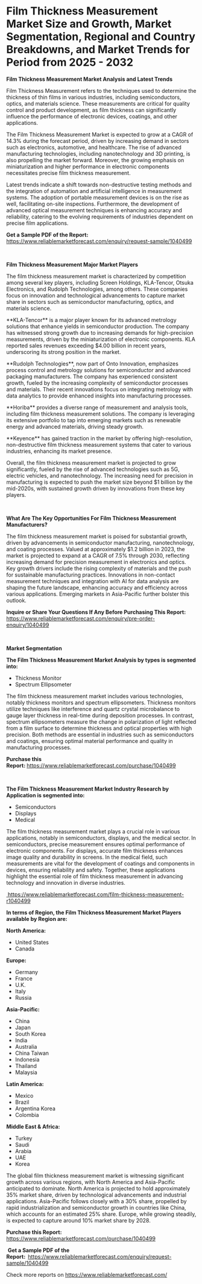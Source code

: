 <p><h1>Film Thickness Measurement Market Size and Growth, Market Segmentation, Regional and Country Breakdowns, and Market Trends for Period from 2025 -  2032</h1></p><p><strong>Film Thickness Measurement Market Analysis and Latest Trends</strong></p>
<p><p>Film Thickness Measurement refers to the techniques used to determine the thickness of thin films in various industries, including semiconductors, optics, and materials science. These measurements are critical for quality control and product development, as film thickness can significantly influence the performance of electronic devices, coatings, and other applications.</p><p>The Film Thickness Measurement Market is expected to grow at a CAGR of 14.3% during the forecast period, driven by increasing demand in sectors such as electronics, automotive, and healthcare. The rise of advanced manufacturing technologies, including nanotechnology and 3D printing, is also propelling the market forward. Moreover, the growing emphasis on miniaturization and higher performance in electronic components necessitates precise film thickness measurement. </p><p>Latest trends indicate a shift towards non-destructive testing methods and the integration of automation and artificial intelligence in measurement systems. The adoption of portable measurement devices is on the rise as well, facilitating on-site inspections. Furthermore, the development of advanced optical measurement techniques is enhancing accuracy and reliability, catering to the evolving requirements of industries dependent on precise film applications.</p></p>
<p><strong>Get a Sample PDF of the Report:&nbsp;</strong> <a href="https://www.reliablemarketforecast.com/enquiry/request-sample/1040499?utm_campaign=3521&utm_medium=2&utm_source=Github&utm_content=ia&utm_term=08042025&utm_id=film-thickness-measurement">https://www.reliablemarketforecast.com/enquiry/request-sample/1040499</a></p>
<p>&nbsp;</p>
<p><strong>Film Thickness Measurement Major Market Players</strong></p>
<p><p>The film thickness measurement market is characterized by competition among several key players, including Screen Holdings, KLA-Tencor, Otsuka Electronics, and Rudolph Technologies, among others. These companies focus on innovation and technological advancements to capture market share in sectors such as semiconductor manufacturing, optics, and materials science.</p><p>**KLA-Tencor** is a major player known for its advanced metrology solutions that enhance yields in semiconductor production. The company has witnessed strong growth due to increasing demands for high-precision measurements, driven by the miniaturization of electronic components. KLA reported sales revenues exceeding $4.00 billion in recent years, underscoring its strong position in the market.</p><p>**Rudolph Technologies**, now part of Onto Innovation, emphasizes process control and metrology solutions for semiconductor and advanced packaging manufacturers. The company has experienced consistent growth, fueled by the increasing complexity of semiconductor processes and materials. Their recent innovations focus on integrating metrology with data analytics to provide enhanced insights into manufacturing processes.</p><p>**Horiba** provides a diverse range of measurement and analysis tools, including film thickness measurement solutions. The company is leveraging its extensive portfolio to tap into emerging markets such as renewable energy and advanced materials, driving steady growth.</p><p>**Keyence** has gained traction in the market by offering high-resolution, non-destructive film thickness measurement systems that cater to various industries, enhancing its market presence.</p><p>Overall, the film thickness measurement market is projected to grow significantly, fueled by the rise of advanced technologies such as 5G, electric vehicles, and nanotechnology. The increasing need for precision in manufacturing is expected to push the market size beyond $1 billion by the mid-2020s, with sustained growth driven by innovations from these key players.</p></p>
<p>&nbsp;</p>
<p><strong>What Are The Key Opportunities For Film Thickness Measurement Manufacturers?</strong></p>
<p><p>The film thickness measurement market is poised for substantial growth, driven by advancements in semiconductor manufacturing, nanotechnology, and coating processes. Valued at approximately $1.2 billion in 2023, the market is projected to expand at a CAGR of 7.5% through 2030, reflecting increasing demand for precision measurement in electronics and optics. Key growth drivers include the rising complexity of materials and the push for sustainable manufacturing practices. Innovations in non-contact measurement techniques and integration with AI for data analysis are shaping the future landscape, enhancing accuracy and efficiency across various applications. Emerging markets in Asia-Pacific further bolster this outlook.</p></p>
<p><strong>Inquire or Share Your Questions If Any Before Purchasing This Report:</strong> <a href="https://www.reliablemarketforecast.com/enquiry/pre-order-enquiry/1040499?utm_campaign=3521&utm_medium=2&utm_source=Github&utm_content=ia&utm_term=08042025&utm_id=film-thickness-measurement">https://www.reliablemarketforecast.com/enquiry/pre-order-enquiry/1040499</a></p>
<p>&nbsp;</p>
<p><strong>Market Segmentation</strong></p>
<p><strong>The Film Thickness Measurement Market Analysis by types is segmented into:</strong></p>
<p><ul><li>Thickness Monitor</li><li>Spectrum Ellipsometer</li></ul></p>
<p><p>The film thickness measurement market includes various technologies, notably thickness monitors and spectrum ellipsometers. Thickness monitors utilize techniques like interference and quartz crystal microbalance to gauge layer thickness in real-time during deposition processes. In contrast, spectrum ellipsometers measure the change in polarization of light reflected from a film surface to determine thickness and optical properties with high precision. Both methods are essential in industries such as semiconductors and coatings, ensuring optimal material performance and quality in manufacturing processes.</p></p>
<p><strong>Purchase this Report:&nbsp;</strong><a href="https://www.reliablemarketforecast.com/purchase/1040499?utm_campaign=3521&utm_medium=2&utm_source=Github&utm_content=ia&utm_term=08042025&utm_id=film-thickness-measurement">https://www.reliablemarketforecast.com/purchase/1040499</a></p>
<p>&nbsp;</p>
<p><strong>The Film Thickness Measurement Market Industry Research by Application is segmented into:</strong></p>
<p><ul><li>Semiconductors</li><li>Displays</li><li>Medical</li></ul></p>
<p><p>The film thickness measurement market plays a crucial role in various applications, notably in semiconductors, displays, and the medical sector. In semiconductors, precise measurement ensures optimal performance of electronic components. For displays, accurate film thickness enhances image quality and durability in screens. In the medical field, such measurements are vital for the development of coatings and components in devices, ensuring reliability and safety. Together, these applications highlight the essential role of film thickness measurement in advancing technology and innovation in diverse industries.</p></p>
<p><a href="https://www.reliablemarketforecast.com/film-thickness-measurement-r1040499?utm_campaign=3521&utm_medium=2&utm_source=Github&utm_content=ia&utm_term=08042025&utm_id=film-thickness-measurement">&nbsp;https://www.reliablemarketforecast.com/film-thickness-measurement-r1040499</a></p>
<p><strong>In terms of Region, the Film Thickness Measurement Market Players available by Region are:</strong></p>
<p>
    <p> <strong> North America: </strong>
        <ul>
            <li>United States</li>
            <li>Canada</li>
        </ul>
        </p> 
    <p> <strong> Europe: </strong>
        <ul>
            <li>Germany</li>
            <li>France</li>
            <li>U.K.</li>
            <li>Italy</li>
            <li>Russia</li>
        </ul>
        </p> 
    <p> <strong> Asia-Pacific: </strong>
        <ul>
            <li>China</li>
            <li>Japan</li>
            <li>South Korea</li>
            <li>India</li>
            <li>Australia</li>
            <li>China Taiwan</li>
            <li>Indonesia</li>
            <li>Thailand</li>
            <li>Malaysia</li>
        </ul>
        </p> 
    <p> <strong> Latin America: </strong>
        <ul>
            <li>Mexico</li>
            <li>Brazil</li>
            <li>Argentina Korea</li>
            <li>Colombia</li>
        </ul>
        </p> 
    <p> <strong> Middle East & Africa: </strong>
        <ul>
            <li>Turkey</li>
            <li>Saudi</li>
            <li>Arabia</li>
            <li>UAE</li>
            <li>Korea</li>
        </ul>
    </p>
    </p>
<p><p>The global film thickness measurement market is witnessing significant growth across various regions, with North America and Asia-Pacific anticipated to dominate. North America is projected to hold approximately 35% market share, driven by technological advancements and industrial applications. Asia-Pacific follows closely with a 30% share, propelled by rapid industrialization and semiconductor growth in countries like China, which accounts for an estimated 25% share. Europe, while growing steadily, is expected to capture around 10% market share by 2028.</p></p>
<p><strong>Purchase this Report: </strong><a href="https://www.reliablemarketforecast.com/purchase/1040499?utm_campaign=3521&utm_medium=2&utm_source=Github&utm_content=ia&utm_term=08042025&utm_id=film-thickness-measurement">https://www.reliablemarketforecast.com/purchase/1040499</a></p>
<p>&nbsp;<strong>Get a Sample PDF of the Report:&nbsp;&nbsp;</strong><a href="https://www.reliablemarketforecast.com/enquiry/request-sample/1040499?utm_campaign=3521&utm_medium=2&utm_source=Github&utm_content=ia&utm_term=08042025&utm_id=film-thickness-measurement">https://www.reliablemarketforecast.com/enquiry/request-sample/1040499</a></p>
<p><strong></strong></p>
<p>Check more reports on <a href="https://www.reliablemarketforecast.com/?utm_campaign=3521&utm_medium=2&utm_source=Github&utm_content=ia&utm_term=08042025&utm_id=film-thickness-measurement">https://www.reliablemarketforecast.com/</a></p>